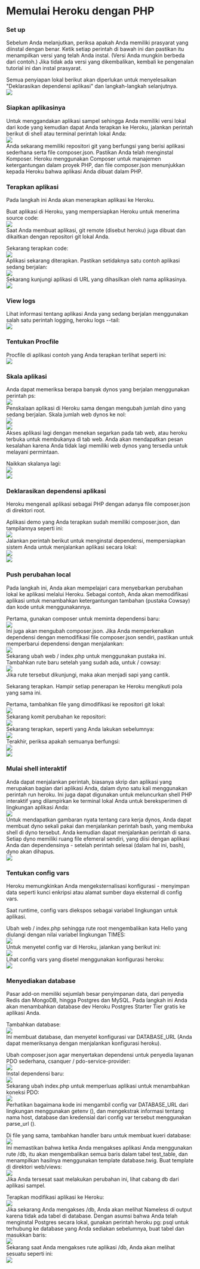 <h1>Memulai Heroku dengan PHP</h1>
<h3>Set up</h3>
Sebelum Anda melanjutkan, periksa apakah Anda memiliki prasyarat yang diinstal dengan benar. Ketik setiap perintah di bawah ini dan pastikan itu menampilkan versi yang telah Anda instal. (Versi Anda mungkin berbeda dari contoh.) Jika tidak ada versi yang dikembalikan, kembali ke pengenalan tutorial ini dan instal prasyarat.

Semua penyiapan lokal berikut akan diperlukan untuk menyelesaikan "Deklarasikan dependensi aplikasi" dan langkah-langkah selanjutnya.
<br>
<img src=tgs/Screenshot_2.png>

<h3>Siapkan aplikasinya</h3>
Untuk menggandakan aplikasi sampel sehingga Anda memiliki versi lokal dari kode yang kemudian dapat Anda terapkan ke Heroku, jalankan perintah berikut di shell atau terminal perintah lokal Anda:
<br>
<img src=tgs/Screenshot_3.png>
<br>
Anda sekarang memiliki repositori git yang berfungsi yang berisi aplikasi sederhana serta file composer.json. Pastikan Anda telah menginstal Komposer. Heroku menggunakan Composer untuk manajemen ketergantungan dalam proyek PHP, dan file composer.json menunjukkan kepada Heroku bahwa aplikasi Anda dibuat dalam PHP.

<h3>Terapkan aplikasi</h3>
Pada langkah ini Anda akan menerapkan aplikasi ke Heroku.

Buat aplikasi di Heroku, yang mempersiapkan Heroku untuk menerima source code:
<br>
<img src=tgs/Screenshot_5.png>
<br>
Saat Anda membuat aplikasi, git remote (disebut heroku) juga dibuat dan dikaitkan dengan repositori git lokal Anda.

Sekarang terapkan code:
<br>
<img src=tgs/Screenshot_6.png>
<br>
Aplikasi sekarang diterapkan. Pastikan setidaknya satu contoh aplikasi sedang berjalan:
<br>
<img src=tgs/Screenshot_7.png>
<br>
Sekarang kunjungi aplikasi di URL yang dihasilkan oleh nama aplikasinya.
<br>
<img src=tgs/Screenshot_8.png>

<h3>View logs</h3>
Lihat informasi tentang aplikasi Anda yang sedang berjalan menggunakan salah satu perintah logging, heroku logs --tail:
<br>
<img src=tgs/Screenshot_7b.png>

<h3>Tentukan Procfile</h3>
Procfile di aplikasi contoh yang Anda terapkan terlihat seperti ini:
<br>
<img src=tgs/Screenshot_9.png>

<h3>Skala aplikasi</h3>
Anda dapat memeriksa berapa banyak dynos yang berjalan menggunakan perintah ps:
<br>
<img src=tgs/Screenshot_10.png>
<br>
Penskalaan aplikasi di Heroku sama dengan mengubah jumlah dino yang sedang berjalan. Skala jumlah web dynos ke nol:
<br>
<img src=tgs/Screenshot_11.png>
<br>
<img src=tgs/Screenshot_12.png>
<br>
Akses aplikasi lagi dengan menekan segarkan pada tab web, atau heroku terbuka untuk membukanya di tab web. Anda akan mendapatkan pesan kesalahan karena Anda tidak lagi memiliki web dynos yang tersedia untuk melayani permintaan.

Naikkan skalanya lagi:
<br>
<img src=tgs/Screenshot_13.png>
<br>
<img src=tgs/Screenshot_14.png>
<br>

<h3>Deklarasikan dependensi aplikasi</h3>
Heroku mengenali aplikasi sebagai PHP dengan adanya file composer.json di direktori root.

Aplikasi demo yang Anda terapkan sudah memiliki composer.json, dan tampilannya seperti ini:
<br>
<img src=tgs/Screenshot_15.png>
<br>
Jalankan perintah berikut untuk menginstal dependensi, mempersiapkan sistem Anda untuk menjalankan aplikasi secara lokal:
<br>
<img src=tgs/Screenshot_16.png>
<br>
<img src=tgs/Screenshot_17.png>
<br>

<h3>Push perubahan local</h3>
Pada langkah ini, Anda akan mempelajari cara menyebarkan perubahan lokal ke aplikasi melalui Heroku. Sebagai contoh, Anda akan memodifikasi aplikasi untuk menambahkan ketergantungan tambahan (pustaka Cowsay) dan kode untuk menggunakannya.

Pertama, gunakan composer untuk meminta dependensi baru:
<br>
<img src=tgs/Screenshot_18.png>
<br>
Ini juga akan mengubah composer.json. Jika Anda memperkenalkan dependensi dengan memodifikasi file composer.json sendiri, pastikan untuk memperbarui dependensi dengan menjalankan:
<br>
<img src=tgs/Screenshot_19.png>
<br>
Sekarang ubah web / index.php untuk menggunakan pustaka ini. Tambahkan rute baru setelah yang sudah ada, untuk / cowsay:
<br>
<img src=tgs/Screenshot_20.png>
<br>
Jika rute tersebut dikunjungi, maka akan menjadi sapi yang cantik.

Sekarang terapkan. Hampir setiap penerapan ke Heroku mengikuti pola yang sama ini.

Pertama, tambahkan file yang dimodifikasi ke repositori git lokal:
<br>
<img src=tgs/Screenshot_21a.png>
<br>
Sekarang komit perubahan ke repositori:
<br>
<img src=tgs/Screenshot_21b.png>
<br>
Sekarang terapkan, seperti yang Anda lakukan sebelumnya:
<br>
<img src=tgs/Screenshot_21c.png>
<br>
Terakhir, periksa apakah semuanya berfungsi:
<br>
<img src=tgs/Screenshot_23.png>
<br>
<img src=tgs/Screenshot_22.png>

<h3>Mulai shell interaktif</h3>
Anda dapat menjalankan perintah, biasanya skrip dan aplikasi yang merupakan bagian dari aplikasi Anda, dalam dyno satu kali menggunakan perintah run heroku. Ini juga dapat digunakan untuk meluncurkan shell PHP interaktif yang dilampirkan ke terminal lokal Anda untuk bereksperimen di lingkungan aplikasi Anda:
<br>
<img src=tgs/Screenshot_23b.png>
<br>
Untuk mendapatkan gambaran nyata tentang cara kerja dynos, Anda dapat membuat dyno sekali pakai dan menjalankan perintah bash, yang membuka shell di dyno tersebut. Anda kemudian dapat menjalankan perintah di sana. Setiap dyno memiliki ruang file efemeral sendiri, yang diisi dengan aplikasi Anda dan dependensinya - setelah perintah selesai (dalam hal ini, bash), dyno akan dihapus.
<br>
<img src=tgs/Screenshot_24.png>

<h3>Tentukan config vars</h3>
Heroku memungkinkan Anda mengeksternalisasi konfigurasi - menyimpan data seperti kunci enkripsi atau alamat sumber daya eksternal di config vars.

Saat runtime, config vars diekspos sebagai variabel lingkungan untuk aplikasi.

Ubah web / index.php sehingga rute root mengembalikan kata Hello yang diulangi dengan nilai variabel lingkungan TIMES:
<br>
<img src=tgs/Screenshot_24b.png>
<br>
Untuk menyetel config var di Heroku, jalankan yang berikut ini:
<br>
<img src=tgs/Screenshot_25b.png>
<br>
Lihat config vars yang disetel menggunakan konfigurasi heroku:
<br>
<img src=tgs/Screenshot_25.png>

<h3>Menyediakan database</h3>
Pasar add-on memiliki sejumlah besar penyimpanan data, dari penyedia Redis dan MongoDB, hingga Postgres dan MySQL. Pada langkah ini Anda akan menambahkan database dev Heroku Postgres Starter Tier gratis ke aplikasi Anda.

Tambahkan database:
<br>
<img src=tgs/Screenshot_26.png>
<br>
Ini membuat database, dan menyetel konfigurasi var DATABASE_URL (Anda dapat memeriksanya dengan menjalankan konfigurasi heroku).

Ubah composer.json agar menyertakan dependensi untuk penyedia layanan PDO sederhana, csanquer / pdo-service-provider:
<br>
<img src=tgs/Screenshot_27.png>
<br>
Instal dependensi baru:
<br>
<img src=tgs/Screenshot_28.png>
<br>
Sekarang ubah index.php untuk memperluas aplikasi untuk menambahkan koneksi PDO:
<br>
<img src=tgs/Screenshot_29b.png>
<br>
Perhatikan bagaimana kode ini mengambil config var DATABASE_URL dari lingkungan menggunakan getenv (), dan mengekstrak informasi tentang nama host, database dan kredensial dari config var tersebut menggunakan parse_url ().

Di file yang sama, tambahkan handler baru untuk membuat kueri database:
<br>
<img src=tgs/Screenshot_29v.png>
<br>
Ini memastikan bahwa ketika Anda mengakses aplikasi Anda menggunakan rute /db, itu akan mengembalikan semua baris dalam tabel test_table, dan menampilkan hasilnya menggunakan template database.twig. Buat template di direktori web/views:
<br>
<img src=tgs/Screenshot_29.png>
<br>
Jika Anda tersesat saat melakukan perubahan ini, lihat cabang db dari aplikasi sampel.

Terapkan modifikasi aplikasi ke Heroku:
<br>
<img src=tgs/Screenshot_30.png>
<br>
Jika sekarang Anda mengakses /db, Anda akan melihat Nameless di output karena tidak ada tabel di database. Dengan asumsi bahwa Anda telah menginstal Postgres secara lokal, gunakan perintah heroku pg: psql untuk terhubung ke database yang Anda sediakan sebelumnya, buat tabel dan masukkan baris:
<br>
<img src=tgs/Screenshot_31.png>
<br>
Sekarang saat Anda mengakses rute aplikasi /db, Anda akan melihat sesuatu seperti ini:
<br>
<img src=tgs/Screenshot_32.png>